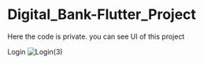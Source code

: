 # Digital_Bank-Flutter_Project
Here the code is private. you can see UI of this project

Login
![Login(3)](https://user-images.githubusercontent.com/66405570/149508969-2c097272-bd61-461e-a231-4c13ba31cc3b.jpg)


